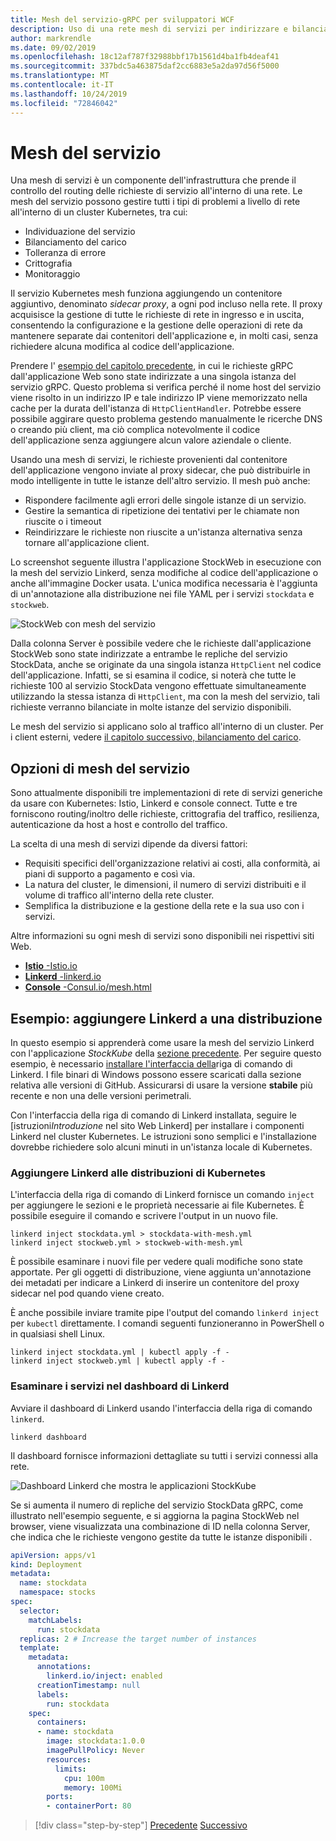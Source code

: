 ```yaml
---
title: Mesh del servizio-gRPC per sviluppatori WCF
description: Uso di una rete mesh di servizi per indirizzare e bilanciare le richieste ai servizi gRPC in un cluster Kubernetes.
author: markrendle
ms.date: 09/02/2019
ms.openlocfilehash: 18c12af787f32988bbf17b1561d4ba1fb4deaf41
ms.sourcegitcommit: 337bdc5a463875daf2cc6883e5a2da97d56f5000
ms.translationtype: MT
ms.contentlocale: it-IT
ms.lasthandoff: 10/24/2019
ms.locfileid: "72846042"
---
```

# <a name="service-meshes"></a>Mesh del servizio

Una mesh di servizi è un componente dell'infrastruttura che prende il controllo del routing delle richieste di servizio all'interno di una rete. Le mesh del servizio possono gestire tutti i tipi di problemi a livello di rete all'interno di un cluster Kubernetes, tra cui:

- Individuazione del servizio
- Bilanciamento del carico
- Tolleranza di errore
- Crittografia
- Monitoraggio

Il servizio Kubernetes mesh funziona aggiungendo un contenitore aggiuntivo, denominato *sidecar proxy*, a ogni pod incluso nella rete. Il proxy acquisisce la gestione di tutte le richieste di rete in ingresso e in uscita, consentendo la configurazione e la gestione delle operazioni di rete da mantenere separate dai contenitori dell'applicazione e, in molti casi, senza richiedere alcuna modifica al codice dell'applicazione.

Prendere l' [esempio del capitolo precedente](kubernetes.md#testing-the-application), in cui le richieste gRPC dall'applicazione Web sono state indirizzate a una singola istanza del servizio gRPC. Questo problema si verifica perché il nome host del servizio viene risolto in un indirizzo IP e tale indirizzo IP viene memorizzato nella cache per la durata dell'istanza di `HttpClientHandler`. Potrebbe essere possibile aggirare questo problema gestendo manualmente le ricerche DNS o creando più client, ma ciò complica notevolmente il codice dell'applicazione senza aggiungere alcun valore aziendale o cliente.

Usando una mesh di servizi, le richieste provenienti dal contenitore dell'applicazione vengono inviate al proxy sidecar, che può distribuirle in modo intelligente in tutte le istanze dell'altro servizio. Il mesh può anche:

- Rispondere facilmente agli errori delle singole istanze di un servizio.
- Gestire la semantica di ripetizione dei tentativi per le chiamate non riuscite o i timeout
- Reindirizzare le richieste non riuscite a un'istanza alternativa senza tornare all'applicazione client.

Lo screenshot seguente illustra l'applicazione StockWeb in esecuzione con la mesh del servizio Linkerd, senza modifiche al codice dell'applicazione o anche all'immagine Docker usata. L'unica modifica necessaria è l'aggiunta di un'annotazione alla distribuzione nei file YAML per i servizi `stockdata` e `stockweb`.

![StockWeb con mesh del servizio](media/service-mesh/stockweb-servicemesh-screenshot.png)

Dalla colonna Server è possibile vedere che le richieste dall'applicazione StockWeb sono state indirizzate a entrambe le repliche del servizio StockData, anche se originate da una singola istanza `HttpClient` nel codice dell'applicazione. Infatti, se si esamina il codice, si noterà che tutte le richieste 100 al servizio StockData vengono effettuate simultaneamente utilizzando la stessa istanza di `HttpClient`, ma con la mesh del servizio, tali richieste verranno bilanciate in molte istanze del servizio disponibili.

Le mesh del servizio si applicano solo al traffico all'interno di un cluster. Per i client esterni, vedere [il capitolo successivo, bilanciamento del carico](load-balancing.md).

## <a name="service-mesh-options"></a>Opzioni di mesh del servizio

Sono attualmente disponibili tre implementazioni di rete di servizi generiche da usare con Kubernetes: Istio, Linkerd e console connect. Tutte e tre forniscono routing/inoltro delle richieste, crittografia del traffico, resilienza, autenticazione da host a host e controllo del traffico.

La scelta di una mesh di servizi dipende da diversi fattori: 

- Requisiti specifici dell'organizzazione relativi ai costi, alla conformità, ai piani di supporto a pagamento e così via. 
- La natura del cluster, le dimensioni, il numero di servizi distribuiti e il volume di traffico all'interno della rete cluster.
- Semplifica la distribuzione e la gestione della rete e la sua uso con i servizi.

Altre informazioni su ogni mesh di servizi sono disponibili nei rispettivi siti Web.

- [**Istio** -Istio.io](https://istio.io)
- [**Linkerd** -linkerd.io](https://linkerd.io)
- [**Console** -Consul.io/mesh.html](https://consul.io/mesh.html)

## <a name="example-add-linkerd-to-a-deployment"></a>Esempio: aggiungere Linkerd a una distribuzione

In questo esempio si apprenderà come usare la mesh del servizio Linkerd con l'applicazione *StockKube* della [sezione precedente](kubernetes.md).
Per seguire questo esempio, è necessario [installare l'interfaccia della](https://linkerd.io/2/getting-started/#step-1-install-the-cli)riga di comando di Linkerd. I file binari di Windows possono essere scaricati dalla sezione relativa alle versioni di GitHub. Assicurarsi di usare la versione **stabile** più recente e non una delle versioni perimetrali.

Con l'interfaccia della riga di comando di Linkerd installata, seguire le [istruzioni*Introduzione* nel sito Web Linkerd] per installare i componenti Linkerd nel cluster Kubernetes. Le istruzioni sono semplici e l'installazione dovrebbe richiedere solo alcuni minuti in un'istanza locale di Kubernetes.

### <a name="add-linkerd-to-kubernetes-deployments"></a>Aggiungere Linkerd alle distribuzioni di Kubernetes

L'interfaccia della riga di comando di Linkerd fornisce un comando `inject` per aggiungere le sezioni e le proprietà necessarie ai file Kubernetes. È possibile eseguire il comando e scrivere l'output in un nuovo file.

```console
linkerd inject stockdata.yml > stockdata-with-mesh.yml
linkerd inject stockweb.yml > stockweb-with-mesh.yml
```

È possibile esaminare i nuovi file per vedere quali modifiche sono state apportate. Per gli oggetti di distribuzione, viene aggiunta un'annotazione dei metadati per indicare a Linkerd di inserire un contenitore del proxy sidecar nel pod quando viene creato.

È anche possibile inviare tramite pipe l'output del comando `linkerd inject` per `kubectl` direttamente. I comandi seguenti funzioneranno in PowerShell o in qualsiasi shell Linux.

```console
linkerd inject stockdata.yml | kubectl apply -f -
linkerd inject stockweb.yml | kubectl apply -f -
```

### <a name="inspect-services-in-the-linkerd-dashboard"></a>Esaminare i servizi nel dashboard di Linkerd

Avviare il dashboard di Linkerd usando l'interfaccia della riga di comando `linkerd`.

```console
linkerd dashboard
```

Il dashboard fornisce informazioni dettagliate su tutti i servizi connessi alla rete.

![Dashboard Linkerd che mostra le applicazioni StockKube](media/service-mesh/linkerd-screenshot.png)

Se si aumenta il numero di repliche del servizio StockData gRPC, come illustrato nell'esempio seguente, e si aggiorna la pagina StockWeb nel browser, viene visualizzata una combinazione di ID nella colonna Server, che indica che le richieste vengono gestite da tutte le istanze disponibili .

```yaml
apiVersion: apps/v1
kind: Deployment
metadata:
  name: stockdata
  namespace: stocks
spec:
  selector:
    matchLabels:
      run: stockdata
  replicas: 2 # Increase the target number of instances
  template:
    metadata:
      annotations:
        linkerd.io/inject: enabled
      creationTimestamp: null
      labels:
        run: stockdata
    spec:
      containers:
      - name: stockdata
        image: stockdata:1.0.0
        imagePullPolicy: Never
        resources:
          limits:
            cpu: 100m
            memory: 100Mi
        ports:
        - containerPort: 80
```

>[!div class="step-by-step"]
>[Precedente](kubernetes.md)
>[Successivo](load-balancing.md)
